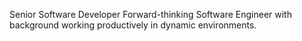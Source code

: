Senior Software Developer
Forward-thinking Software
Engineer with background
working productively in dynamic
environments.

<!---
sanaajrh/sanaajrh is a ✨ special ✨ repository because its `README.md` (this file) appears on your GitHub profile.
You can click the Preview link to take a look at your changes.
--->

